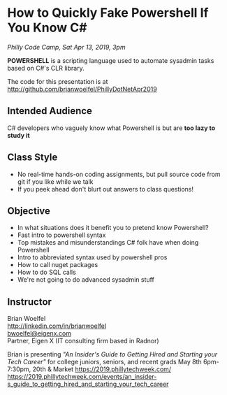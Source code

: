# How to Quickly Fake Powershell If You Know C#  
*Philly Code Camp, Sat Apr 13, 2019, 3pm*

**POWERSHELL** is a scripting language used to automate sysadmin tasks based on C#'s CLR library.

The code for this presentation is at http://github.com/brianwoelfel/PhillyDotNetApr2019

## Intended Audience
C# developers who vaguely know what Powershell is but are **too lazy to study it**

## Class Style 
 * No real-time hands-on coding assignments, but pull source code from git if you like while we talk
 * If you peek ahead don't blurt out answers to class questions!

## Objective
 * In what situations does it benefit you to pretend know Powershell?
 * Fast intro to powershell syntax
 * Top mistakes and misunderstandings C# folk have when doing Powershell
 * Intro to abbreviated syntax used by powershell pros
 * How to call nuget packages
 * How to do SQL calls
 * We're not going to do advanced sysadmin stuff

## Instructor
Brian Woelfel                                                  
http://linkedin.com/in/brianwoelfel                            
bwoelfel@eigenx.com                                            
Partner, Eigen X (IT consulting firm based in Radnor)             

Brian is presenting *"An Insider's Guide to Getting Hired and Starting your Tech Career"*
for college juniors, seniors, and recent grads May 8th 6pm-7:30pm, 20th & Market
https://2019.phillytechweek.com/
https://2019.phillytechweek.com/events/an_insider-s_guide_to_getting_hired_and_starting_your_tech_career
